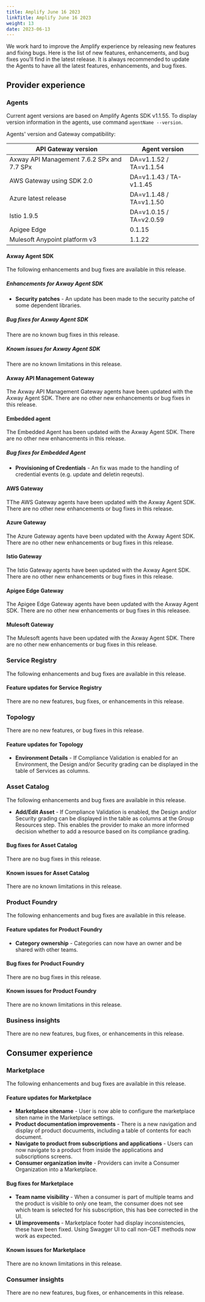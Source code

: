 ```yaml
---
title: Amplify June 16 2023
linkTitle: Amplify June 16 2023
weight: 13
date: 2023-06-13
---
```

We work hard to improve the Amplify experience by releasing new features and fixing bugs. Here is the list of new features, enhancements, and bug fixes you’ll find in the latest release. It is always recommended to update the Agents to have all the latest features, enhancements, and bug fixes.

## Provider experience

### Agents

Current agent versions are based on Amplify Agents SDK v1.1.55. To display version information in the agents, use command `agentName --version`.

Agents' version and Gateway compatibility:

| API Gateway version                        | Agent version           |
|--------------------------------------------|-------------------------|
| Axway API Management 7.6.2 SPx and 7.7 SPx | DA=v1.1.52 / TA=v1.1.54 |
| AWS Gateway using SDK 2.0                  | DA=v1.1.43 / TA-v1.1.45 |
| Azure latest release                       | DA=v1.1.48 / TA=v1.1.50 |
| Istio 1.9.5                                | DA=v1.0.15 / TA=v2.0.59 |
| Apigee Edge                                | 0.1.15                  |
| Mulesoft Anypoint platform v3              | 1.1.22                  |

#### Axway Agent SDK

The following enhancements and bug fixes are available in this release.

##### Enhancements for Axway Agent SDK

* **Security patches** - An update has been made to the security patche of some dependent libraries.

##### Bug fixes for Axway Agent SDK

There are no known bug fixes in this release.

##### Known issues for Axway Agent SDK

There are no known limitations in this release.

#### Axway API Management Gateway

The Axway API Management Gateway agents have been updated with the Axway Agent SDK. There are no other new enhancements or bug fixes in this release.

#### Embedded agent

The Embedded Agent has been updated with the Axway Agent SDK. There are no other new enhancements in this release.

##### Bug fixes for Embedded Agent

* **Provisioning of Credentials** - An fix was made to the handling of credential events (e.g. update and deletin reqeuts).

#### AWS Gateway

TThe AWS Gateway agents have been updated with the Axway Agent SDK. There are no other new enhancements or bug fixes in this release.

#### Azure Gateway

The Azure Gateway agents have been updated with the Axway Agent SDK. There are no other new enhancements or bug fixes in this release.

#### Istio Gateway

The Istio Gateway agents have been updated with the Axway Agent SDK. There are no other new enhancements or bug fixes in this release.

#### Apigee Edge Gateway

The Apigee Edge Gateway agents have been updated with the Axway Agent SDK. There are no other new enhancements or bug fixes in this releasee.

#### Mulesoft Gateway

The Mulesoft agents have been updated with the Axway Agent SDK. There are no other new enhancements or bug fixes in this release.

### Service Registry

The following enhancements and bug fixes are available in this release.

#### Feature updates for Service Registry

There are no new features, bug fixes, or enhancements in this release.

### Topology

There are no new features, or bug fixes in this release.

#### Feature updates for Topology

* **Environment Details** - If Compliance Validation is enabled for an Environment, the Design and/or Security grading can be displayed in the table of Services as columns.

### Asset Catalog

The following enhancements and bug fixes are available in this release.

* **Add/Edit Asset** - If Compliance Validation is enabled, the Design and/or Security grading can be displayed in the table as columns at the Group Resources step.  This enables the provider to make an more informed decision whether to add a resource based on its compliance grading. 

#### Bug fixes for Asset Catalog

There are no bug fixes in this release.

#### Known issues for Asset Catalog

There are no known limitations in this release.

### Product Foundry

The following enhancements and bug fixes are available in this release.

#### Feature updates for Product Foundry

* **Category ownership** - Categories can now have an owner and be shared with other teams.

#### Bug fixes for Product Foundry

There are no bug fixes in this release.

#### Known issues for Product Foundry

There are no known limitations in this release.

### Business insights

There are no new features, bug fixes, or enhancements in this release.

## Consumer experience

### Marketplace

The following enhancements and bug fixes are available in this release.

#### Feature updates for Marketplace

* **Marketplace sitename** - User is now able to configure the marketplace siten name in the Marketplace settings.
* **Product documentation improvements** - There is a new navigation and display of product docuuments, including a table of contents for each document.
* **Navigate to product from subscriptions and applications** - Users can now navigate to a product from inside the applications and subscriptions screens.
* **Consumer organization invite** - Providers can invite a Consumer Organization into a Marketplace.

#### Bug fixes for Marketplace

* **Team name visibility** - When a consumer is part of multiple teams and the product is visible to only one team, the consumer does not see which team is selected for his subscription, this has bee corrected in the UI.
* **UI improvements** - Marketplace footer had display inconsistencies, these have been fixed. Using Swagger UI to call non-GET methods now work as expected.

#### Known issues for Marketplace

There are no known limitations in this release.

### Consumer insights

There are no new features, bug fixes, or enhancements in this release.
